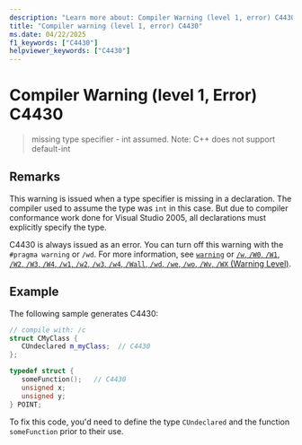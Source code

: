 ```yaml
---
description: "Learn more about: Compiler Warning (level 1, error) C4430"
title: "Compiler warning (level 1, error) C4430"
ms.date: 04/22/2025
f1_keywords: ["C4430"]
helpviewer_keywords: ["C4430"]
---
```

# Compiler Warning (level 1, Error) C4430

> missing type specifier - int assumed. Note: C++ does not support default-int

## Remarks

This warning is issued when a type specifier is missing in a declaration. The compiler used to assume the type was `int` in this case. But due to compiler conformance work done for Visual Studio 2005, all declarations must explicitly specify the type.

C4430 is always issued as an error. You can turn off this warning with the `#pragma warning` or `/wd`. For more information, see [`warning`](../../preprocessor/warning.md) or [`/w`, `/W0`, `/W1`, `/W2`, `/W3`, `/W4`, `/w1`, `/w2`, `/w3`, `/w4`, `/Wall`, `/wd`, `/we`, `/wo`, `/Wv`, `/WX` (Warning Level)](../../build/reference/compiler-option-warning-level.md).

## Example

The following sample generates C4430:

```cpp
// compile with: /c
struct CMyClass {
   CUndeclared m_myClass;  // C4430
};

typedef struct {
   someFunction();   // C4430
   unsigned x;
   unsigned y;
} POINT;
```

To fix this code, you'd need to define the type `CUndeclared` and the function `someFunction` prior to their use.
